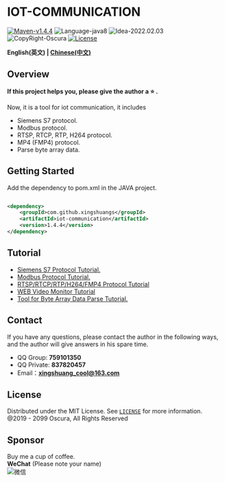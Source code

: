 # IOT-COMMUNICATION

[![Maven-v1.4.4](https://img.shields.io/badge/Maven-v1.4.4-brightgreen)](https://mvnrepository.com/artifact/com.github.xingshuangs/iot-communication)
![Language-java8](https://img.shields.io/badge/Language-java8-blue)
![Idea-2022.02.03](https://img.shields.io/badge/Idea-2022.02.03-lightgrey)
![CopyRight-Oscura](https://img.shields.io/badge/CopyRight-Oscura-yellow)
[![License](https://img.shields.io/badge/License-MIT-blue.svg)](./LICENSE)

**English(英文) | [Chinese(中文)](./README-CN.md )**

## Overview

**If this project helps you, please give the author a :star: .**<br>

Now, it is a tool for iot communication, it includes

- Siemens S7 protocol.
- Modbus protocol.
- RTSP, RTCP, RTP, H264 protocol.
- MP4 (FMP4) protocol.
- Parse byte array data.

## Getting Started

Add the dependency to pom.xml in the JAVA project.

```xml

<dependency>
    <groupId>com.github.xingshuangs</groupId>
    <artifactId>iot-communication</artifactId>
    <version>1.4.4</version>
</dependency>
```

## Tutorial

- [Siemens S7 Protocol Tutorial.](./tutorial/README-S7-EN.md)
- [Modbus Protocol Tutorial.](./tutorial/README-Modbus-EN.md)
- [RTSP/RTCP/RTP/H264/FMP4 Protocol Tutorial](./tutorial/README-RTSP-EN.md)
- [WEB Video Monitor Tutorial](./tutorial/README-WebVideo-EN.md)
- [Tool for Byte Array Data Parse Tutorial.](./tutorial/README-ByteArray-EN.md)

## Contact

If you have any questions, please contact the author in the following ways, and the author will give answers in his
spare time.

- QQ Group: **759101350**
- QQ Private: **837820457**
- Email：**xingshuang_cool@163.com**

## License

Distributed under the MIT License. See [`LICENSE`](./LICENSE) for more information.<br>
@2019 - 2099 Oscura, All Rights Reserved <br>

## Sponsor

Buy me a cup of coffee. <br>
**WeChat** (Please note your name)<br>
![微信](https://i.postimg.cc/brBG5vx8/image.png)
